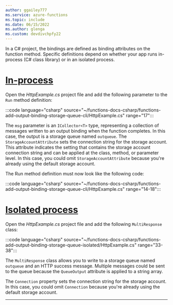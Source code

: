```yaml
---
author: ggailey777
ms.service: azure-functions
ms.topic: include
ms.date: 06/15/2022
ms.author: glenga
ms.custom: devdivchpfy22
---
```


In a C# project, the bindings are defined as binding attributes on the function method. Specific definitions depend on whether your app runs in-process (C# class library) or in an isolated process.

# [In-process](#tab/in-process)

Open the *HttpExample.cs* project file and add the following parameter to the `Run` method definition:

:::code language="csharp" source="~/functions-docs-csharp/functions-add-output-binding-storage-queue-cli/HttpExample.cs" range="17":::

The `msg` parameter is an `ICollector<T>` type, representing a collection of messages written to an output binding when the function completes. In this case, the output is a storage queue named `outqueue`. The `StorageAccountAttribute` sets the connection string for the storage account. This attribute indicates the setting that contains the storage account connection string and can be applied at the class, method, or parameter level. In this case, you could omit `StorageAccountAttribute` because you're already using the default storage account.

The Run method definition must now look like the following code:  

:::code language="csharp" source="~/functions-docs-csharp/functions-add-output-binding-storage-queue-cli/HttpExample.cs" range="14-18":::

# [Isolated process](#tab/isolated-process)

Open the *HttpExample.cs* project file and add the following `MultiResponse` class:

:::code language="csharp" source="~/functions-docs-csharp/functions-add-output-binding-storage-queue-isolated/HttpExample.cs" range="33-38":::

The `MultiResponse` class allows you to write to a storage queue named `outqueue` and an HTTP success message. Multiple messages could be sent to the queue because the `QueueOutput` attribute is applied to a string array.

The `Connection` property sets the connection string for the storage account. In this case, you could omit `Connection` because you're already using the default storage account.

---
